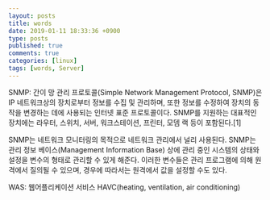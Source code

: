 ```yaml
---
layout: posts
title: words
date: 2019-01-11 18:33:36 +0900
type: posts
published: true
comments: true
categories: [linux]
tags: [words, Server]
---
```


SNMP: 간이 망 관리 프로토콜(Simple Network Management Protocol, SNMP)은 IP 네트워크상의 장치로부터 정보를 수집 및 관리하며, 또한 정보를 수정하여 장치의 동작을 변경하는 데에 사용되는 인터넷 표준 프로토콜이다. SNMP를 지원하는 대표적인 장치에는 라우터, 스위치, 서버, 워크스테이션, 프린터, 모뎀 랙 등이 포함된다.[1]

SNMP는 네트워크 모니터링의 목적으로 네트워크 관리에서 널리 사용된다. SNMP는 관리 정보 베이스(Management Information Base) 상에 관리 중인 시스템의 상태와 설정을 변수의 형태로 관리할 수 있게 해준다. 이러한 변수들은 관리 프로그램에 의해 원격에서 질의될 수 있으며, 경우에 따라서는 원격에서 값을 설정할 수도 있다.

WAS: 웹어플리케이션 서비스
HAVC(heating, ventilation, air conditioning)

